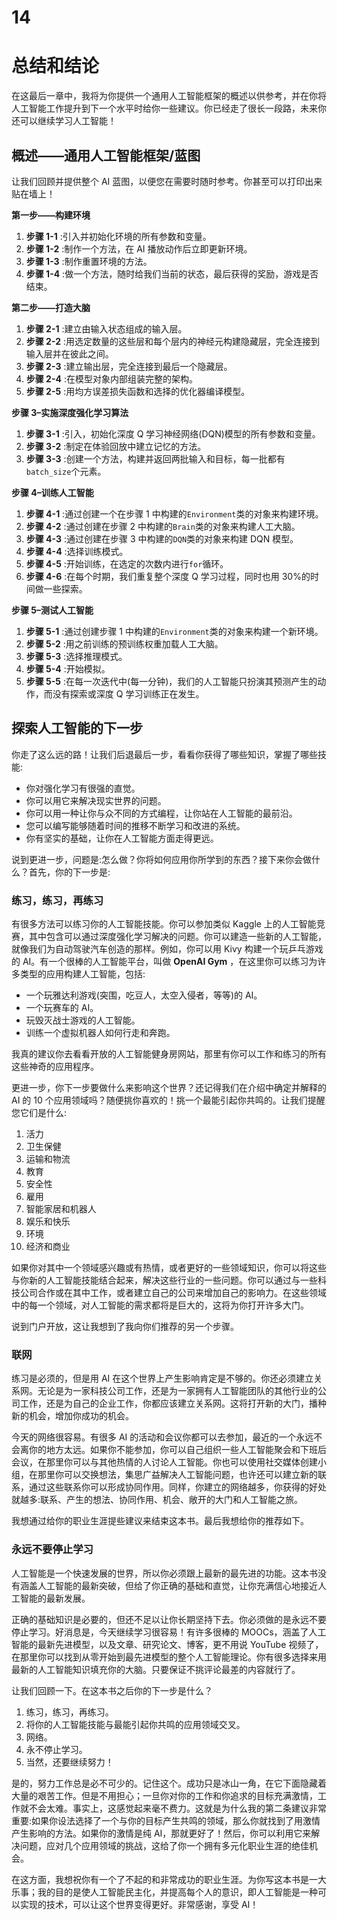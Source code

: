 <title>Chapter_14</title>

# 14

# 总结和结论

在这最后一章中，我将为你提供一个通用人工智能框架的概述以供参考，并在你将人工智能工作提升到下一个水平时给你一些建议。你已经走了很长一段路，未来你还可以继续学习人工智能！

## 概述——通用人工智能框架/蓝图

让我们回顾并提供整个 AI 蓝图，以便您在需要时随时参考。你甚至可以打印出来贴在墙上！

**第一步——构建环境**

1.  **步骤 1-1** :引入并初始化环境的所有参数和变量。
2.  **步骤 1-2** :制作一个方法，在 AI 播放动作后立即更新环境。
3.  **步骤 1-3** :制作重置环境的方法。
4.  **步骤 1-4** :做一个方法，随时给我们当前的状态，最后获得的奖励，游戏是否结束。

**第二步——打造大脑**

1.  **步骤 2-1** :建立由输入状态组成的输入层。
2.  **步骤 2-2** :用选定数量的这些层和每个层内的神经元构建隐藏层，完全连接到输入层并在彼此之间。
3.  **步骤 2-3** :建立输出层，完全连接到最后一个隐藏层。
4.  **步骤 2-4** :在模型对象内部组装完整的架构。
5.  **步骤 2-5** :用均方误差损失函数和选择的优化器编译模型。

**步骤 3–实施深度强化学习算法**

1.  **步骤 3-1** :引入，初始化深度 Q 学习神经网络(DQN)模型的所有参数和变量。
2.  **步骤 3-2** :制定在体验回放中建立记忆的方法。
3.  **步骤 3-3** :创建一个方法，构建并返回两批输入和目标，每一批都有`batch_size`个元素。

**步骤 4–训练人工智能**

1.  **步骤 4-1** :通过创建一个在步骤 1 中构建的`Environment`类的对象来构建环境。
2.  **步骤 4-2** :通过创建在步骤 2 中构建的`Brain`类的对象来构建人工大脑。
3.  **步骤 4-3** :通过创建在步骤 3 中构建的`DQN`类的对象来构建 DQN 模型。
4.  **步骤 4-4** :选择训练模式。
5.  **步骤 4-5** :开始训练，在选定的次数内进行`for`循环。
6.  **步骤 4-6** :在每个时期，我们重复整个深度 Q 学习过程，同时也用 30%的时间做一些探索。

**步骤 5–测试人工智能**

1.  **步骤 5-1** :通过创建步骤 1 中构建的`Environment`类的对象来构建一个新环境。
2.  **步骤 5-2** :用之前训练的预训练权重加载人工大脑。
3.  **步骤 5-3** :选择推理模式。
4.  **步骤 5-4** :开始模拟。
5.  **步骤 5-5** :在每一次迭代中(每一分钟)，我们的人工智能只扮演其预测产生的动作，而没有探索或深度 Q 学习训练正在发生。

## 探索人工智能的下一步

你走了这么远的路！让我们后退最后一步，看看你获得了哪些知识，掌握了哪些技能:

*   你对强化学习有很强的直觉。
*   你可以用它来解决现实世界的问题。
*   你可以用一种让你与众不同的方式编程，让你站在人工智能的最前沿。
*   您可以编写能够随着时间的推移不断学习和改进的系统。
*   你有坚实的基础，让你在人工智能方面走得更远。

说到更进一步，问题是:怎么做？你将如何应用你所学到的东西？接下来你会做什么？首先，你的下一步是:

### 练习，练习，再练习

有很多方法可以练习你的人工智能技能。你可以参加类似 Kaggle 上的人工智能竞赛，其中包含可以通过深度强化学习解决的问题。你可以建造一些新的人工智能，就像我们为自动驾驶汽车创造的那样。例如，你可以用 Kivy 构建一个玩乒乓游戏的 AI。有一个很棒的人工智能平台，叫做 **OpenAI Gym** ，在这里你可以练习为许多类型的应用构建人工智能，包括:

*   一个玩雅达利游戏(突围，吃豆人，太空入侵者，等等)的 AI。
*   一个玩赛车的 AI。
*   玩毁灭战士游戏的人工智能。
*   训练一个虚拟机器人如何行走和奔跑。

我真的建议你去看看开放的人工智能健身房网站，那里有你可以工作和练习的所有这些神奇的应用程序。

更进一步，你下一步要做什么来影响这个世界？还记得我们在介绍中确定并解释的 AI 的 10 个应用领域吗？随便挑你喜欢的！挑一个最能引起你共鸣的。让我们提醒您它们是什么:

1.  活力
2.  卫生保健
3.  运输和物流
4.  教育
5.  安全性
6.  雇用
7.  智能家居和机器人
8.  娱乐和快乐
9.  环境
10.  经济和商业

如果你对其中一个领域感兴趣或有热情，或者更好的一些领域知识，你可以将这些与你新的人工智能技能结合起来，解决这些行业的一些问题。你可以通过与一些科技公司合作或在其中工作，或者建立自己的公司来增加自己的影响力。在这些领域中的每一个领域，对人工智能的需求都将是巨大的，这将为你打开许多大门。

说到门户开放，这让我想到了我向你们推荐的另一个步骤。

### 联网

练习是必须的，但是用 AI 在这个世界上产生影响肯定是不够的。你还必须建立关系网。无论是为一家科技公司工作，还是为一家拥有人工智能团队的其他行业的公司工作，还是为自己的企业工作，你都应该建立关系网。这将打开新的大门，播种新的机会，增加你成功的机会。

今天的网络很容易。有很多 AI 的活动和会议你都可以去参加，最近的一个永远不会离你的地方太远。如果你不能参加，你可以自己组织一些人工智能聚会和下班后会议，在那里你可以与其他热情的人讨论人工智能。你也可以使用社交媒体创建小组，在那里你可以交换想法，集思广益解决人工智能问题，也许还可以建立新的联系，通过这些联系你可以形成协同作用。同样，你建立的网络越多，你获得的好处就越多:联系、产生的想法、协同作用、机会、敞开的大门和人工智能之旅。

我想通过给你的职业生涯提些建议来结束这本书。最后我想给你的推荐如下。

### 永远不要停止学习

人工智能是一个快速发展的世界，所以你必须跟上最新的最先进的功能。这本书没有涵盖人工智能的最新突破，但给了你正确的基础和直觉，让你充满信心地接近人工智能的最新发展。

正确的基础知识是必要的，但还不足以让你长期坚持下去。你必须做的是永远不要停止学习。好消息是，今天继续学习很容易！有许多很棒的 MOOCs，涵盖了人工智能的最新先进模型，以及文章、研究论文、博客，更不用说 YouTube 视频了，在那里你可以找到从零开始到最先进模型的整个人工智能理论。你有很多选择来用最新的人工智能知识填充你的大脑。只要保证不挑评论最差的内容就行了。

让我们回顾一下。在这本书之后你的下一步是什么？

1.  练习，练习，再练习。
2.  将你的人工智能技能与最能引起你共鸣的应用领域交叉。
3.  网络。
4.  永不停止学习。
5.  当然，还要继续努力！

是的，努力工作总是必不可少的。记住这个。成功只是冰山一角，在它下面隐藏着大量的艰苦工作。但是不用担心；一旦你对你的工作和你追求的目标充满激情，工作就不会太难。事实上，这感觉起来毫不费力。这就是为什么我的第二条建议非常重要:如果你设法选择了一个与你的目标产生共鸣的领域，那么你就找到了用激情产生影响的方法。如果你的激情是纯 AI，那就更好了！然后，你可以利用它来解决问题，应对几个应用领域的挑战，这给了你一个拥有多元化职业生涯的绝佳机会。

在这方面，我想祝你有一个了不起的和非常成功的职业生涯。为你写这本书是一大乐事；我的目的是使人工智能民主化，并提高每个人的意识，即人工智能是一种可以实现的技术，可以让这个世界变得更好。非常感谢，享受 AI！